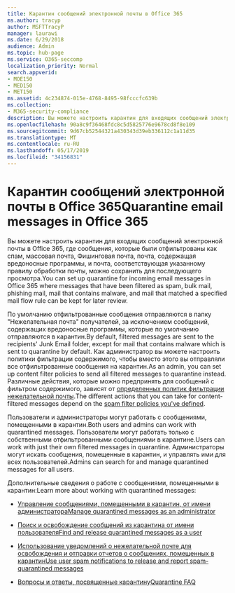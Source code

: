 ```yaml
---
title: Карантин сообщений электронной почты в Office 365
ms.author: tracyp
author: MSFTTracyP
manager: laurawi
ms.date: 6/29/2018
audience: Admin
ms.topic: hub-page
ms.service: O365-seccomp
localization_priority: Normal
search.appverid:
- MOE150
- MED150
- MET150
ms.assetid: 4c234874-015e-4768-8495-98fcccfc639b
ms.collection:
- M365-security-compliance
description: Вы можете настроить карантин для входящих сообщений электронной почты в Office 365, где входящие сообщения электронной почты, которые были отфильтрованы как спам, массовые, фишинговую почту и вредоносные программы, можно хранить для последующего просмотра.
ms.openlocfilehash: 90a8c9f36468fdc8c5d5825776e9678cd8f8e109
ms.sourcegitcommit: 9d67cb52544321a430343d39eb336112c1a11d35
ms.translationtype: MT
ms.contentlocale: ru-RU
ms.lasthandoff: 05/17/2019
ms.locfileid: "34156831"
---
```

# <a name="quarantine-email-messages-in-office-365"></a><span data-ttu-id="456f2-103">Карантин сообщений электронной почты в Office 365</span><span class="sxs-lookup"><span data-stu-id="456f2-103">Quarantine email messages in Office 365</span></span>

<span data-ttu-id="456f2-104">Вы можете настроить карантин для входящих сообщений электронной почты в Office 365, где сообщения, которые были отфильтрованы как спам, массовая почта, Фишинговая почта, почта, содержащая вредоносные программы, и почта, соответствующая указанному правилу обработки почты, можно сохранить для последующего просмотра.</span><span class="sxs-lookup"><span data-stu-id="456f2-104">You can set up quarantine for incoming email messages in Office 365 where messages that have been filtered as spam, bulk mail, phishing mail, mail that contains malware, and mail that matched a specified mail flow rule can be kept for later review.</span></span>
  
<span data-ttu-id="456f2-105">По умолчанию отфильтрованные сообщения отправляются в папку "Нежелательная почта" получателей, за исключением сообщений, содержащих вредоносные программы, которые по умолчанию отправляются в карантин.</span><span class="sxs-lookup"><span data-stu-id="456f2-105">By default, filtered messages are sent to the recipients' Junk Email folder, except for mail that contains malware which is sent to quarantine by default.</span></span> <span data-ttu-id="456f2-106">Как администратор вы можете настроить политики фильтрации содержимого, чтобы вместо этого вы отправляли все отфильтрованные сообщения на карантин.</span><span class="sxs-lookup"><span data-stu-id="456f2-106">As an admin, you can set up content filter policies to send all filtered messages to quarantine instead.</span></span> <span data-ttu-id="456f2-107">Различные действия, которые можно предпринять для сообщений с фильтром содержимого, зависят от [определенных политик фильтрации нежелательной почты](https://go.microsoft.com/fwlink/?LinkId=799736).</span><span class="sxs-lookup"><span data-stu-id="456f2-107">The different actions that you can take for content-filtered messages depend on the [spam filter policies you've defined](https://go.microsoft.com/fwlink/?LinkId=799736).</span></span>
  
<span data-ttu-id="456f2-108">Пользователи и администраторы могут работать с сообщениями, помещенными в карантин.</span><span class="sxs-lookup"><span data-stu-id="456f2-108">Both users and admins can work with quarantined messages.</span></span> <span data-ttu-id="456f2-109">Пользователи могут работать только с собственными отфильтрованными сообщениями в карантине.</span><span class="sxs-lookup"><span data-stu-id="456f2-109">Users can work with just their own filtered messages in quarantine.</span></span> <span data-ttu-id="456f2-110">Администраторы могут искать сообщения, помещенные в карантин, и управлять ими для всех пользователей.</span><span class="sxs-lookup"><span data-stu-id="456f2-110">Admins can search for and manage quarantined messages for all users.</span></span>
  
<span data-ttu-id="456f2-111">Дополнительные сведения о работе с сообщениями, помещенными в карантин:</span><span class="sxs-lookup"><span data-stu-id="456f2-111">Learn more about working with quarantined messages:</span></span>
  
- [<span data-ttu-id="456f2-112">Управление сообщениями, помещенными в карантин, от имени администратора</span><span class="sxs-lookup"><span data-stu-id="456f2-112">Manage quarantined messages as an administrator</span></span>](manage-quarantined-messages-and-files.md)
    
- [<span data-ttu-id="456f2-113">Поиск и освобождение сообщений из карантина от имени пользователя</span><span class="sxs-lookup"><span data-stu-id="456f2-113">Find and release quarantined messages as a user</span></span>](find-and-release-quarantined-messages-as-a-user.md)
    
- [<span data-ttu-id="456f2-114">Использование уведомлений о нежелательной почте для освобождения и отправки отчетов о сообщениях, помещенных в карантин</span><span class="sxs-lookup"><span data-stu-id="456f2-114">Use user spam notifications to release and report spam-quarantined messages</span></span>](use-spam-notifications-to-release-and-report-quarantined-messages.md)
    
- [<span data-ttu-id="456f2-115">Вопросы и ответы, посвященные карантину</span><span class="sxs-lookup"><span data-stu-id="456f2-115">Quarantine FAQ</span></span>](quarantine-faq.md)
    

